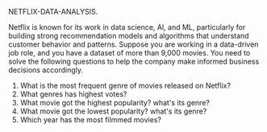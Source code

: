 NETFLIX-DATA-ANALYSIS.

Netflix is known for its work in data science, Al, and ML, particularly for building strong recommendation models and algorithms that understand customer behavior and patterns. Suppose you are working in a data-driven job role, and you have a dataset of more than 9,000 movies. You need to solve the following questions to help the company make informed business decisions accordingly.
1) What is the most frequent genre of movies released on Netflix?
2) What genres has highest votes?
3) What movie got the highest popularity? what's its genre?
4) What movie got the lowest popularity? what's its genre?
5) Which year has the most filmmed movies?
